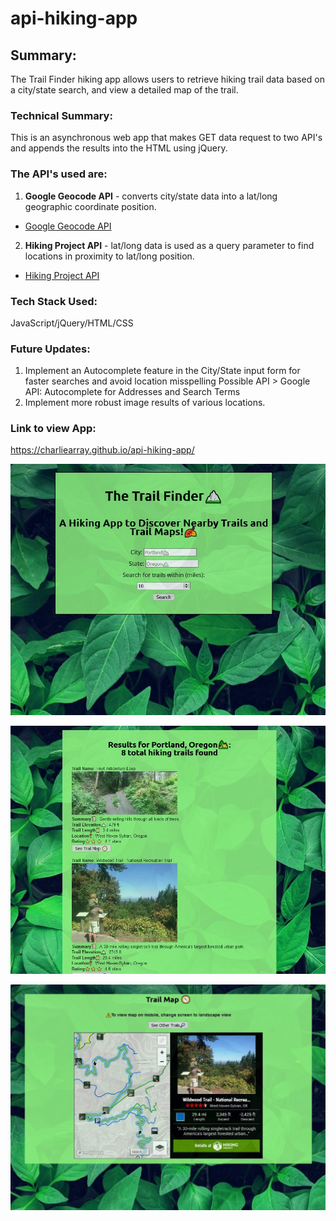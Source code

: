 # api-hiking-app

## Summary: 
The Trail Finder hiking app allows users to retrieve hiking trail data based on a city/state search, and view a detailed map of the trail. 

### Technical Summary: 
This is an asynchronous web app that makes GET data request to two API's and appends the results into the HTML using jQuery. 
### The API's used are: 
1. **Google Geocode API** - converts city/state data into a lat/long geographic coordinate position.

- [Google Geocode API](https://developers.google.com/maps/documentation/geocoding/overview)

2. **Hiking Project API** - lat/long data is used as a query parameter to find locations in proximity to lat/long position.

- [Hiking Project API](https://www.hikingproject.com/data)

### Tech Stack Used: 
JavaScript/jQuery/HTML/CSS

### Future Updates: 
1. Implement an Autocomplete feature in the City/State input form for faster searches and avoid location misspelling
   Possible API > Google API: Autocomplete for Addresses and Search Terms
2. Implement more robust image results of various locations.

### Link to view App:
https://charliearray.github.io/api-hiking-app/

![GitHub Logo](/images/trail-overview.JPG)

![GitHub Logo](/images/results-overview.JPG)

![GitHub Logo](/images/map-overview.JPG)


